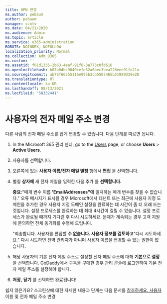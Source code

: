 ```yaml
---
title: UPN 변경
ms.author: pebaum
author: pebaum
manager: scotv
ms.date: 04/21/2020
ms.audience: Admin
ms.topic: article
ms.service: o365-administration
ROBOTS: NOINDEX, NOFOLLOW
localization_priority: Normal
ms.collection: Adm_O365
ms.custom: ''
ms.assetid: f61d1335-2b63-4eaf-91f6-3a773c0fd610
ms.openlocfilehash: b87a0dbc9640cefe32a6bec3bea228eee91fe21a
ms.sourcegitcommit: ab75f66355116e995b3cb5505465b31989339e28
ms.translationtype: MT
ms.contentlocale: ko-KR
ms.lasthandoff: 08/13/2021
ms.locfileid: "58332441"
---
```

# <a name="change-a-users-email-address"></a>사용자의 전자 메일 주소 변경

다른 사람의 전자 메일 주소를 쉽게 변경할 수 있습니다. 다음 단계를 따르면 됩니다.
  
1. In the Microsoft 365 관리 센터, go to the [Users](https://go.microsoft.com/fwlink/p/?linkid=834822) page, or choose **Users** \> **Active Users**.
    
2. 사용자를 선택합니다.
    
3. 오른쪽에 있는 **사용자 이름/전자 메일 별칭** 행에서 **편집** 을 선택합니다.
    
4. 별칭 **상자에** 새 전자 메일을 입력한 다음 추가 를 **선택합니다.**
    
    **중요:**"매개 변수 이름 **'EmailAddresses"에** 일치하는 매개 변수를 찾을 수 없습니다." 오류 메시지가 표시될 경우 Microsoft에서 테넌트 또는 최근에 사용자 지정 도메인을 추가한 경우 사용자 지정 도메인 설정을 완료하는 데 시간이 좀 더 오래 드는 것입니다. 설정 프로세스를 완료하는 데 최대 4시간이 걸릴 수 있습니다. 설정 프로세스가 완료될 때까지 기다린 후 다시 시도하세요. 문제가 계속되는 경우 고객 지원에 문의하면 전체 동기화를 수행해 드립니다.
    
    "죄송합니다. 사용자를 편집할 **수 없습니다. 사용자 정보를 검토하고**"다시 시도하세요." 다시 시도하면 전역 관리자가 아니며 사용자 이름을 변경할 수 있는 권한이 없습니다.
    
5. 해당 사용자의 기본 전자 메일 주소로 설정할 전자 메일 주소에 대해 **기본으로 설정** 을 선택합니다. GoDaddy에서 구독을 구매한 경우 관리 콘솔에 로그인하여 기본 전자 메일 주소를 설정해야 합니다. 
    
6. **저장,** **닫기** 를 선택하면 완료됩니다!
    
쉽지 않은가요? 스크린샷에 대한 자세한 내용과 단계는 다음 문서를 [참조하세요. 사용자](https://docs.microsoft.com/microsoft-365/admin/add-users/change-a-user-name-and-email-address) 이름 및 전자 메일 주소 변경
  


